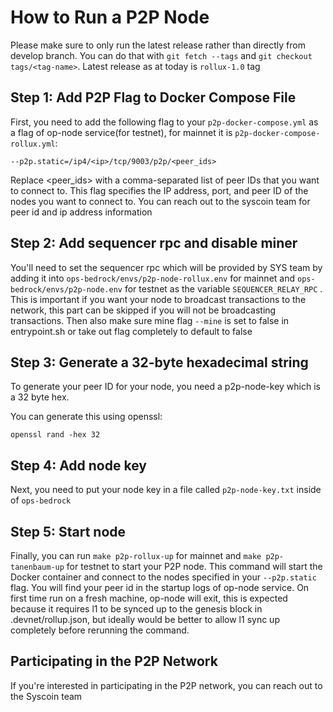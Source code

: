 # How to Run a P2P Node
Please make sure to only run the latest release rather than directly from develop branch. You can do that with
`git fetch --tags` and `git checkout tags/<tag-name>`. Latest release as at today is `rollux-1.0` tag
## Step 1: Add P2P Flag to Docker Compose File

First, you need to add the following flag to your `p2p-docker-compose.yml` as a flag of op-node service(for testnet),
for mainnet it is `p2p-docker-compose-rollux.yml`:

``
--p2p.static=/ip4/<ip>/tcp/9003/p2p/<peer_ids>
``


Replace <peer_ids> with a comma-separated list of peer IDs that you want to connect to. This flag specifies the
IP address, port, and peer ID of the nodes you want to connect to. You can reach out to the syscoin team for peer id
and ip address information


## Step 2: Add sequencer rpc and disable miner
You'll need to set the sequencer rpc which will be provided by SYS team by adding it into `ops-bedrock/envs/p2p-node-rollux.env` for mainnet and `ops-bedrock/envs/p2p-node.env` for testnet
as the variable `SEQUENCER_RELAY_RPC` . This is important if you want your node to broadcast transactions to the network,
this part can be skipped if you will not be broadcasting transactions. Then also make sure mine flag `--mine` is set to
false in entrypoint.sh or take out flag completely to default to false


## Step 3: Generate a 32-byte hexadecimal string

To generate your peer ID for your node, you need a p2p-node-key which is a 32 byte hex.

You can generate this using openssl:

```
openssl rand -hex 32
```

## Step 4: Add node key

Next, you need to put your node key in a file called `p2p-node-key.txt` inside of `ops-bedrock`

## Step 5: Start node

Finally, you can run `make p2p-rollux-up` for mainnet and `make p2p-tanenbaum-up` for testnet to start your P2P node. This command will start the Docker
container and connect to the nodes specified in your `--p2p.static` flag. You will find your peer id in the startup
logs of op-node service. On first time run on a fresh machine, op-node will exit, this is expected because it requires
l1 to be synced up to the genesis block in .devnet/rollup.json, but ideally would be better to allow l1 sync up completely
before rerunning the command.

## Participating in the P2P Network

If you're interested in participating in the P2P network, you can reach out to the Syscoin team

